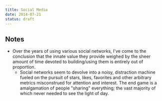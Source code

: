```yaml
---
title: Social Media
date: 2014-07-21
status: draft
---
```



## Notes

* Over the years of using various social networks, I've come to the conclusion that the innate value they provide weighed by the sheer amount of time devoted to building/using them is entirely out of proportion.
  * Social networks seem to devolve into a noisy, distraction machine fueled on the pursuit of stars, likes, favorites and other arbitrary metrics misconstrued for attention and interest. The end game is a amalgamation of people "sharing" everything; the vast majority of which never needed to see the light of day.
